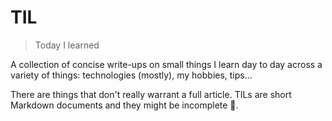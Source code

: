 # TIL

> Today I learned

A collection of concise write-ups on small things I learn day to day across a variety of things: technologies (mostly), my hobbies, tips...

There are things that don't really warrant a full article. TILs are short Markdown documents and they might be incomplete :bow:.
